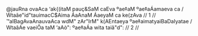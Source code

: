 @jauRna ovaAca
‘ak{(itaM pauç&SaM caEva ºae‡aM ºae‡aÁamaeva ca /
Wtaãe"id"tauimacC$Aima ÁaAnaM ÁaeyaM ca ke(zAva // 1 //
™aIBagAvaAnauvaAca
wdM" zAr"IrM" k(AEntaeya ºae‡aimatyaiBaDaIyatae /
WtaâAe vaeiÔa taM ‘aAò": ºae‡aÁa wita taiã"d": // 2 //